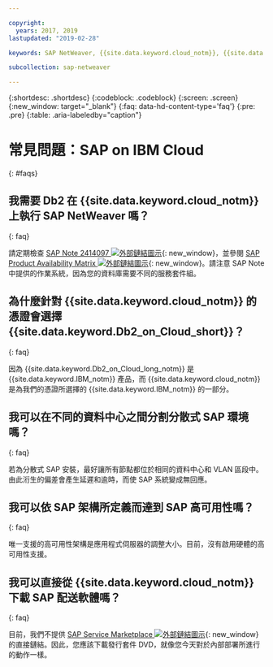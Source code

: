 ```yaml
---

copyright:
  years: 2017, 2019
lastupdated: "2019-02-28"

keywords: SAP NetWeaver, {{site.data.keyword.cloud_notm}}, {{site.data.keyword.Db2_on_Cloud_short}}, FAQs, VLAN, application server, SAP Certified, high availability, highly available

subcollection: sap-netweaver

---
```


{:shortdesc: .shortdesc}
{:codeblock: .codeblock}
{:screen: .screen}
{:new_window: target="_blank"}
{:faq: data-hd-content-type='faq'}
{:pre: .pre}
{:table: .aria-labeledby="caption"}

# 常見問題：SAP on IBM Cloud
{: #faqs}

## 我需要 Db2 在 {{site.data.keyword.cloud_notm}} 上執行 SAP NetWeaver 嗎？
{: faq}

請定期檢查 [SAP Note 2414097 ![外部鏈結圖示](../../icons/launch-glyph.svg "外部鏈結圖示")](https://launchpad.support.sap.com/#/notes/2414097){: new_window}，並參閱 [SAP Product Availability Matrix ![外部鏈結圖示](../../icons/launch-glyph.svg "外部鏈結圖示")](https://support.sap.com/en/release-upgrade-maintenance.html#section_1969201630){: new_window}。請注意 SAP Note 中提供的作業系統，因為您的資料庫需要不同的服務套件組。

## 為什麼針對 {{site.data.keyword.cloud_notm}} 的憑證會選擇 {{site.data.keyword.Db2_on_Cloud_short}}？
{: faq}

因為 {{site.data.keyword.Db2_on_Cloud_long_notm}} 是 {{site.data.keyword.IBM_notm}} 產品，而 {{site.data.keyword.cloud_notm}} 是為我們的憑證所選擇的 {{site.data.keyword.IBM_notm}} 的一部分。

## 我可以在不同的資料中心之間分割分散式 SAP 環境嗎？
{: faq}

若為分散式 SAP 安裝，最好讓所有節點都位於相同的資料中心和 VLAN 區段中。由此洐生的偏差會產生延遲和逾時，而使 SAP 系統變成無回應。

## 我可以依 SAP 架構所定義而達到 SAP 高可用性嗎？
{: faq}

唯一支援的高可用性架構是應用程式伺服器的調整大小。目前，沒有啟用硬體的高可用性支援。

## 我可以直接從 {{site.data.keyword.cloud_notm}} 下載 SAP 配送軟體嗎？
{: faq}

目前，我們不提供 [SAP Service Marketplace ![外部鏈結圖示](../../icons/launch-glyph.svg "外部鏈結圖示")](https://websmp201.sap-ag.de/){: new_window} 的直接鏈結。因此，您應該下載發行套件 DVD，就像您今天對於內部部署所進行的動作一樣。
